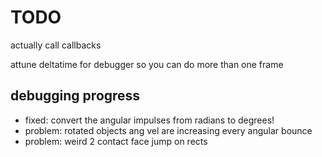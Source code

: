 # TODO

actually call callbacks

attune deltatime for debugger so you can do more than one frame

## debugging progress

- fixed: convert the angular impulses from radians to degrees!
- problem: rotated objects ang vel are increasing every angular bounce
- problem: weird 2 contact face jump on rects
